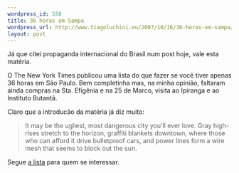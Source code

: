 ```yaml
--- 
wordpress_id: 558
title: 36 horas em Sampa
wordpress_url: http://www.tiagoluchini.eu/2007/10/16/36-horas-em-sampa/
layout: post
---
```

Já que citei propaganda internacional do Brasil num post hoje, vale esta matéria.

O The New York Times publicou uma lista do que fazer se você tiver apenas 36 horas em São Paulo. Bem completinha mas, na minha opinião, faltaram ainda compras na Sta. Efigênia e na 25 de Marco, visita ao Ipiranga e ao Instituto Butantã.

Claro que a introducão da matéria já diz muito:
<blockquote>It may be the ugliest, most dangerous city you'll ever love. Gray high-rises stretch to the horizon, graffiti blankets downtown, where those who can afford it drive bulletproof cars, and power lines form a wire mesh that seems to block out the sun.</blockquote>
Segue <a href="http://travel.nytimes.com/2007/10/14/travel/14hours.html" target="_blank">a lista</a> para quem se interessar.
